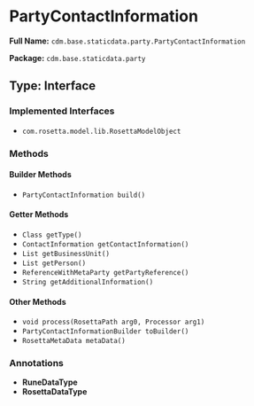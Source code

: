 # PartyContactInformation

**Full Name:** `cdm.base.staticdata.party.PartyContactInformation`

**Package:** `cdm.base.staticdata.party`

## Type: Interface

### Implemented Interfaces

- `com.rosetta.model.lib.RosettaModelObject`

### Methods

#### Builder Methods

- `PartyContactInformation build()`

#### Getter Methods

- `Class getType()`
- `ContactInformation getContactInformation()`
- `List getBusinessUnit()`
- `List getPerson()`
- `ReferenceWithMetaParty getPartyReference()`
- `String getAdditionalInformation()`

#### Other Methods

- `void process(RosettaPath arg0, Processor arg1)`
- `PartyContactInformationBuilder toBuilder()`
- `RosettaMetaData metaData()`

### Annotations

- **RuneDataType**
- **RosettaDataType**


